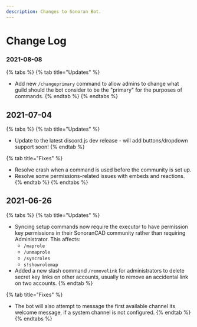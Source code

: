 ```yaml
---
description: Changes to Sonoran Bot.
---
```


# Change Log

### 2021-08-08

{% tabs %}
{% tab title="Updates" %}
* Add new `/changeprimary` command to allow admins to change what guild should the bot consider to be the "primary" for the purposes of commands.
{% endtab %}
{% endtabs %}

## 2021-07-04

{% tabs %}
{% tab title="Updates" %}
* Update to the latest discord.js dev release - will add buttons/dropdown support soon!
{% endtab %}

{% tab title="Fixes" %}
* Resolve crash when a command is used before the community is set up.
* Resolve some permissions-related issues with embeds and reactions.
{% endtab %}
{% endtabs %}

## 2021-06-26

{% tabs %}
{% tab title="Updates" %}
* Syncing setup commands now require the executor to have permission key permissions in their SonoranCAD community rather than requiring Administrator. This affects:
  * `/maprole`
  * `/unmaprole`
  * `/syncroles`
  * `s!showrolemap`
* Added a new slash command `/removelink` for administrators to delete secret key links on other accounts, usually to remove an accidental link on two accounts.
{% endtab %}

{% tab title="Fixes" %}
* The bot will also attempt to message the first available channel its welcome message, if a system channel is not configured.
{% endtab %}
{% endtabs %}



